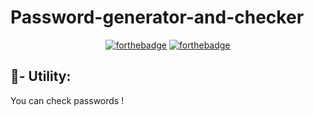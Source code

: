 # Password-generator-and-checker
<div align="center">
  
  [![forthebadge](https://forthebadge.com/images/badges/made-with-c-sharp.svg)](https://forthebadge.com)
  [![forthebadge](https://forthebadge.com/images/badges/built-with-love.svg)](https://forthebadge.com)
  
</div>

<h2>🔨- Utility:</h2>
<p>You can check passwords !</p>
